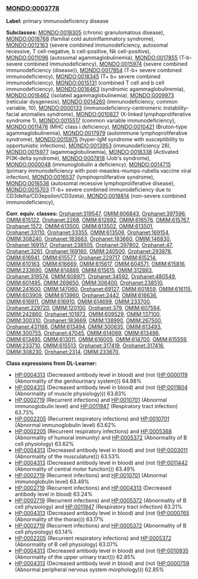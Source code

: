 
### [MONDO:0003778](http://purl.obolibrary.org/obo/MONDO_0003778)
**Label:** primary immunodeficiency disease

**Subclasses:** [MONDO:0018305](http://purl.obolibrary.org/obo/MONDO_0018305) (chronic granulomatous disease), [MONDO:0018768](http://purl.obolibrary.org/obo/MONDO_0018768) (familial cold autoinflammatory syndrome), [MONDO:0012163](http://purl.obolibrary.org/obo/MONDO_0012163) (severe combined immunodeficiency, autosomal recessive, T cell-negative, b cell-positive, Nk cell-positive), [MONDO:0011096](http://purl.obolibrary.org/obo/MONDO_0011096) (autosomal agammaglobulinemia), [MONDO:0017855](http://purl.obolibrary.org/obo/MONDO_0017855) (T-b- severe combined immunodeficiency), [MONDO:0015974](http://purl.obolibrary.org/obo/MONDO_0015974) (severe combined immunodeficiency (disease)), [MONDO:0017854](http://purl.obolibrary.org/obo/MONDO_0017854) (T-b+ severe combined immunodeficiency), [MONDO:0018345](http://purl.obolibrary.org/obo/MONDO_0018345) (T+ b+ severe combined immunodeficiency), [MONDO:0015131](http://purl.obolibrary.org/obo/MONDO_0015131) (combined T cell and b cell immunodeficiency), [MONDO:0016463](http://purl.obolibrary.org/obo/MONDO_0016463) (syndromic agammaglobulinemia), [MONDO:0016462](http://purl.obolibrary.org/obo/MONDO_0016462) (isolated agammaglobulinemia), [MONDO:0009973](http://purl.obolibrary.org/obo/MONDO_0009973) (reticular dysgenesis), [MONDO:0014260](http://purl.obolibrary.org/obo/MONDO_0014260) (immunodeficiency, common variable, 10), [MONDO:0000133](http://purl.obolibrary.org/obo/MONDO_0000133) (immunodeficiency-centromeric instability-facial anomalies syndrome), [MONDO:0010627](http://purl.obolibrary.org/obo/MONDO_0010627) (X-linked lymphoproliferative syndrome 1), [MONDO:0015517](http://purl.obolibrary.org/obo/MONDO_0015517) (common variable immunodeficiency), [MONDO:0011476](http://purl.obolibrary.org/obo/MONDO_0011476) (MHC class i deficiency), [MONDO:0010421](http://purl.obolibrary.org/obo/MONDO_0010421) (Bruton-type agammaglobulinemia), [MONDO:0017979](http://purl.obolibrary.org/obo/MONDO_0017979) (autoimmune lymphoproliferative syndrome), [MONDO:0015975](http://purl.obolibrary.org/obo/MONDO_0015975) (hyper-IgM syndrome with susceptibility to opportunistic infections), [MONDO:0013953](http://purl.obolibrary.org/obo/MONDO_0013953) (immunodeficiency 28), [MONDO:0015977](http://purl.obolibrary.org/obo/MONDO_0015977) (agammaglobulinemia), [MONDO:0018338](http://purl.obolibrary.org/obo/MONDO_0018338) (Activated PI3K-delta syndrome), [MONDO:0007818](http://purl.obolibrary.org/obo/MONDO_0007818) (Job's syndrome), [MONDO:0000048](http://purl.obolibrary.org/obo/MONDO_0000048) (immunoglobulin a deficiency), [MONDO:0014715](http://purl.obolibrary.org/obo/MONDO_0014715) (primary immunodeficiency with post-measles-mumps-rubella vaccine viral infection), [MONDO:0016537](http://purl.obolibrary.org/obo/MONDO_0016537) (lymphoproliferative syndrome), [MONDO:0016536](http://purl.obolibrary.org/obo/MONDO_0016536) (autosomal recessive lymphoproliferative disease), [MONDO:0015703](http://purl.obolibrary.org/obo/MONDO_0015703) (T-b+ severe combined immunodeficiency due to CD3delta/CD3epsilon/CD3zeta), [MONDO:0018814](http://purl.obolibrary.org/obo/MONDO_0018814) (non-severe combined immunodeficiency), 

**Corr. equiv. classes:** [Orphanet:319547](http://www.orpha.net/ORDO/Orphanet_319547), [OMIM:606843](http://purl.obolibrary.org/obo/OMIM_606843), [Orphanet:397596](http://www.orpha.net/ORDO/Orphanet_397596), [OMIM:615122](http://purl.obolibrary.org/obo/OMIM_615122), [Orphanet:2268](http://www.orpha.net/ORDO/Orphanet_2268), [OMIM:612692](http://purl.obolibrary.org/obo/OMIM_612692), [OMIM:616576](http://purl.obolibrary.org/obo/OMIM_616576), [OMIM:615767](http://purl.obolibrary.org/obo/OMIM_615767), [Orphanet:1572](http://www.orpha.net/ORDO/Orphanet_1572), [OMIM:613500](http://purl.obolibrary.org/obo/OMIM_613500), [OMIM:613502](http://purl.obolibrary.org/obo/OMIM_613502), [OMIM:613501](http://purl.obolibrary.org/obo/OMIM_613501), [Orphanet:33110](http://www.orpha.net/ORDO/Orphanet_33110), [Orphanet:33355](http://www.orpha.net/ORDO/Orphanet_33355), [OMIM:613506](http://purl.obolibrary.org/obo/OMIM_613506), [Orphanet:169154](http://www.orpha.net/ORDO/Orphanet_169154), [OMIM:308240](http://purl.obolibrary.org/obo/OMIM_308240), [Orphanet:183663](http://www.orpha.net/ORDO/Orphanet_183663), [Orphanet:183660](http://www.orpha.net/ORDO/Orphanet_183660), [OMIM:146830](http://purl.obolibrary.org/obo/OMIM_146830), [Orphanet:169157](http://www.orpha.net/ORDO/Orphanet_169157), [Orphanet:238505](http://www.orpha.net/ORDO/Orphanet_238505), [Orphanet:397802](http://www.orpha.net/ORDO/Orphanet_397802), [Orphanet:47](http://www.orpha.net/ORDO/Orphanet_47), [Orphanet:3261](http://www.orpha.net/ORDO/Orphanet_3261), [Orphanet:169160](http://www.orpha.net/ORDO/Orphanet_169160), [OMIM:240500](http://purl.obolibrary.org/obo/OMIM_240500), [Orphanet:293978](http://www.orpha.net/ORDO/Orphanet_293978), [OMIM:616941](http://purl.obolibrary.org/obo/OMIM_616941), [OMIM:615577](http://purl.obolibrary.org/obo/OMIM_615577), [Orphanet:229717](http://www.orpha.net/ORDO/Orphanet_229717), [OMIM:615214](http://purl.obolibrary.org/obo/OMIM_615214), [OMIM:610163](http://purl.obolibrary.org/obo/OMIM_610163), [OMIM:616669](http://purl.obolibrary.org/obo/OMIM_616669), [OMIM:615617](http://purl.obolibrary.org/obo/OMIM_615617), [OMIM:604571](http://purl.obolibrary.org/obo/OMIM_604571), [OMIM:615816](http://purl.obolibrary.org/obo/OMIM_615816), [OMIM:233690](http://purl.obolibrary.org/obo/OMIM_233690), [OMIM:614889](http://purl.obolibrary.org/obo/OMIM_614889), [OMIM:615615](http://purl.obolibrary.org/obo/OMIM_615615), [OMIM:312863](http://purl.obolibrary.org/obo/OMIM_312863), [Orphanet:319574](http://www.orpha.net/ORDO/Orphanet_319574), [OMIM:608971](http://purl.obolibrary.org/obo/OMIM_608971), [Orphanet:34592](http://www.orpha.net/ORDO/Orphanet_34592), [Orphanet:480549](http://www.orpha.net/ORDO/Orphanet_480549), [OMIM:601495](http://purl.obolibrary.org/obo/OMIM_601495), [OMIM:269650](http://purl.obolibrary.org/obo/OMIM_269650), [OMIM:306400](http://purl.obolibrary.org/obo/OMIM_306400), [Orphanet:238510](http://www.orpha.net/ORDO/Orphanet_238510), [OMIM:241600](http://purl.obolibrary.org/obo/OMIM_241600), [OMIM:147060](http://purl.obolibrary.org/obo/OMIM_147060), [Orphanet:69127](http://www.orpha.net/ORDO/Orphanet_69127), [OMIM:601859](http://purl.obolibrary.org/obo/OMIM_601859), [OMIM:616115](http://purl.obolibrary.org/obo/OMIM_616115), [OMIM:603909](http://purl.obolibrary.org/obo/OMIM_603909), [OMIM:613960](http://purl.obolibrary.org/obo/OMIM_613960), [Orphanet:2442](http://www.orpha.net/ORDO/Orphanet_2442), [OMIM:616636](http://purl.obolibrary.org/obo/OMIM_616636), [OMIM:616911](http://purl.obolibrary.org/obo/OMIM_616911), [OMIM:616910](http://purl.obolibrary.org/obo/OMIM_616910), [OMIM:614699](http://purl.obolibrary.org/obo/OMIM_614699), [OMIM:233700](http://purl.obolibrary.org/obo/OMIM_233700), [Orphanet:229720](http://www.orpha.net/ORDO/Orphanet_229720), [OMIM:120100](http://purl.obolibrary.org/obo/OMIM_120100), [Orphanet:379](http://www.orpha.net/ORDO/Orphanet_379), [OMIM:607594](http://purl.obolibrary.org/obo/OMIM_607594), [OMIM:242860](http://purl.obolibrary.org/obo/OMIM_242860), [Orphanet:101972](http://www.orpha.net/ORDO/Orphanet_101972), [OMIM:609529](http://purl.obolibrary.org/obo/OMIM_609529), [OMIM:137100](http://purl.obolibrary.org/obo/OMIM_137100), [OMIM:300310](http://purl.obolibrary.org/obo/OMIM_300310), [Orphanet:183669](http://www.orpha.net/ORDO/Orphanet_183669), [OMIM:138990](http://purl.obolibrary.org/obo/OMIM_138990), [OMIM:267500](http://purl.obolibrary.org/obo/OMIM_267500), [Orphanet:431166](http://www.orpha.net/ORDO/Orphanet_431166), [OMIM:613494](http://purl.obolibrary.org/obo/OMIM_613494), [OMIM:300635](http://purl.obolibrary.org/obo/OMIM_300635), [OMIM:613493](http://purl.obolibrary.org/obo/OMIM_613493), [OMIM:300755](http://purl.obolibrary.org/obo/OMIM_300755), [Orphanet:47045](http://www.orpha.net/ORDO/Orphanet_47045), [OMIM:614069](http://purl.obolibrary.org/obo/OMIM_614069), [OMIM:613496](http://purl.obolibrary.org/obo/OMIM_613496), [OMIM:613495](http://purl.obolibrary.org/obo/OMIM_613495), [OMIM:613011](http://purl.obolibrary.org/obo/OMIM_613011), [OMIM:616005](http://purl.obolibrary.org/obo/OMIM_616005), [OMIM:614700](http://purl.obolibrary.org/obo/OMIM_614700), [OMIM:615559](http://purl.obolibrary.org/obo/OMIM_615559), [OMIM:233710](http://purl.obolibrary.org/obo/OMIM_233710), [OMIM:615513](http://purl.obolibrary.org/obo/OMIM_615513), [Orphanet:317419](http://www.orpha.net/ORDO/Orphanet_317419), [Orphanet:317416](http://www.orpha.net/ORDO/Orphanet_317416), [OMIM:308230](http://purl.obolibrary.org/obo/OMIM_308230), [Orphanet:2314](http://www.orpha.net/ORDO/Orphanet_2314), [OMIM:233670](http://purl.obolibrary.org/obo/OMIM_233670), 

**Class expressions from DL-Learner:**

- [HP:0004313](http://purl.obolibrary.org/obo/HP_0004313) (Decreased antibody level in blood) and (not ([HP:0000119](http://purl.obolibrary.org/obo/HP_0000119) (Abnormality of the genitourinary system))) 64.98%
- [HP:0004313](http://purl.obolibrary.org/obo/HP_0004313) (Decreased antibody level in blood) and (not ([HP:0011804](http://purl.obolibrary.org/obo/HP_0011804) (Abnormality of muscle physiology))) 63.83%
- [HP:0002719](http://purl.obolibrary.org/obo/HP_0002719) (Recurrent infections) and [HP:0010701](http://purl.obolibrary.org/obo/HP_0010701) (Abnormal immunoglobulin level) and [HP:0011947](http://purl.obolibrary.org/obo/HP_0011947) (Respiratory tract infection) 63.73%
- [HP:0002205](http://purl.obolibrary.org/obo/HP_0002205) (Recurrent respiratory infections) and [HP:0010701](http://purl.obolibrary.org/obo/HP_0010701) (Abnormal immunoglobulin level) 63.62%
- [HP:0002205](http://purl.obolibrary.org/obo/HP_0002205) (Recurrent respiratory infections) and [HP:0005368](http://purl.obolibrary.org/obo/HP_0005368) (Abnormality of humoral immunity) and [HP:0005372](http://purl.obolibrary.org/obo/HP_0005372) (Abnormality of B cell physiology) 63.62%
- [HP:0004313](http://purl.obolibrary.org/obo/HP_0004313) (Decreased antibody level in blood) and (not ([HP:0003011](http://purl.obolibrary.org/obo/HP_0003011) (Abnormality of the musculature))) 63.53%
- [HP:0004313](http://purl.obolibrary.org/obo/HP_0004313) (Decreased antibody level in blood) and (not ([HP:0011442](http://purl.obolibrary.org/obo/HP_0011442) (Abnormality of central motor function))) 63.49%
- [HP:0002719](http://purl.obolibrary.org/obo/HP_0002719) (Recurrent infections) and [HP:0010701](http://purl.obolibrary.org/obo/HP_0010701) (Abnormal immunoglobulin level) 63.49%
- [HP:0002719](http://purl.obolibrary.org/obo/HP_0002719) (Recurrent infections) and [HP:0004313](http://purl.obolibrary.org/obo/HP_0004313) (Decreased antibody level in blood) 63.24%
- [HP:0002719](http://purl.obolibrary.org/obo/HP_0002719) (Recurrent infections) and [HP:0005372](http://purl.obolibrary.org/obo/HP_0005372) (Abnormality of B cell physiology) and [HP:0011947](http://purl.obolibrary.org/obo/HP_0011947) (Respiratory tract infection) 63.21%
- [HP:0004313](http://purl.obolibrary.org/obo/HP_0004313) (Decreased antibody level in blood) and (not ([HP:0000765](http://purl.obolibrary.org/obo/HP_0000765) (Abnormality of the thorax))) 63.17%
- [HP:0002719](http://purl.obolibrary.org/obo/HP_0002719) (Recurrent infections) and [HP:0005372](http://purl.obolibrary.org/obo/HP_0005372) (Abnormality of B cell physiology) 63.14%
- [HP:0002205](http://purl.obolibrary.org/obo/HP_0002205) (Recurrent respiratory infections) and [HP:0005372](http://purl.obolibrary.org/obo/HP_0005372) (Abnormality of B cell physiology) 63.07%
- [HP:0004313](http://purl.obolibrary.org/obo/HP_0004313) (Decreased antibody level in blood) and (not ([HP:0010935](http://purl.obolibrary.org/obo/HP_0010935) (Abnormality of the upper urinary tract))) 62.85%
- [HP:0004313](http://purl.obolibrary.org/obo/HP_0004313) (Decreased antibody level in blood) and (not ([HP:0000759](http://purl.obolibrary.org/obo/HP_0000759) (Abnormal peripheral nervous system morphology))) 62.85%


